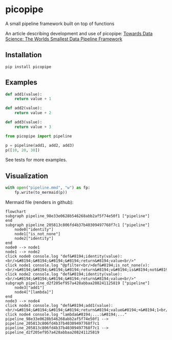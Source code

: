# picopipe
A small pipeline framework built on top of functions

An article describing development and use of picopipe: 
[Towards Data Science: The Worlds Smallest Data Pipeline Framework](https://medium.com/towards-data-science/the-worlds-smallest-data-pipeline-framework-408eaf1a4ce4)

## Installation

```shell
pip install picopipe
```
## Examples

```python
def add1(value):
    return value + 1

def add2(value):
    return value + 2

def add3(value):
    return value + 3

from picopipe import pipeline

p = pipeline(add1, add2, add3)
p([10, 20, 30])
```

See tests for more examples.

## Visualization

```python
with open("pipeline.mmd", "w") as fp:
    fp.write(to_mermaid(p))
```

Mermaid file (renders in github):

```mermaid
flowchart
subgraph pipeline_98e33e0628b546268abb2af5f74e50f1 ["pipeline"]
end
subgraph pipeline_205813c806fd4b37b40309497768f7c1 ["pipeline"]
    node0["identity"]
    node1["is_not_none"]
    node2["identity"]
end
node0 --> node1
node1 --> node2
click node0 console.log "def&#8194;identity(value):<br/>&#8194;&#8194;&#8194;&#8194;return&#8194;value<br/>"
click node1 console.log "@pfilter<br/>def&#8194;is_not_none(v):<br/>&#8194;&#8194;&#8194;&#8194;return&#8194;v&#8194;is&#8194;not&#8194;None<br/>"
click node2 console.log "def&#8194;identity(value):<br/>&#8194;&#8194;&#8194;&#8194;return&#8194;value<br/>"
subgraph pipeline_d2f205ef957a428abbaa208241125819 ["pipeline"]
    node3["add1"]
    node4["[lambda]"]
end
node3 --> node4
click node3 console.log "def&#8194;add1(value):<br/>&#8194;&#8194;&#8194;&#8194;return&#8194;value&#8194;+&#8194;1<br/>"
click node4 console.log "lambda&#8194;...:&#8194;..."
pipeline_98e33e0628b546268abb2af5f74e50f1 --> pipeline_205813c806fd4b37b40309497768f7c1
pipeline_205813c806fd4b37b40309497768f7c1 --> pipeline_d2f205ef957a428abbaa208241125819
```
